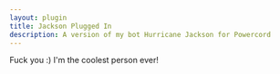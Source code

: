 ```yaml
---
layout: plugin
title: Jackson Plugged In
description: A version of my bot Hurricane Jackson for Powercord
---
```


Fuck you :) I'm the coolest person ever!
